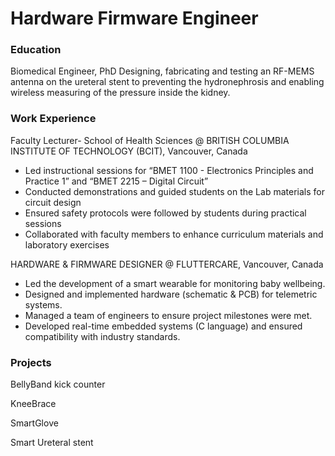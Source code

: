 # Hardware Firmware Engineer


### Education
Biomedical Engineer, PhD
Designing, fabricating and testing an RF-MEMS antenna on the ureteral stent to preventing the hydronephrosis and enabling wireless measuring of the pressure inside the kidney. 


### Work Experience
Faculty Lecturer- School of Health Sciences @ BRITISH COLUMBIA INSTITUTE OF TECHNOLOGY (BCIT), Vancouver, Canada
- Led instructional sessions for “BMET 1100 - Electronics Principles and Practice 1” and “BMET 2215 – Digital Circuit”
- Conducted demonstrations and guided students on the Lab materials for circuit design
- Ensured safety protocols were followed by students during practical sessions
- Collaborated with faculty members to enhance curriculum materials and laboratory exercises

HARDWARE & FIRMWARE DESIGNER @ FLUTTERCARE, Vancouver, Canada
- Led the development of a smart wearable for monitoring baby wellbeing.
- Designed and implemented hardware (schematic & PCB) for telemetric systems.
- Managed a team of engineers to ensure project milestones were met.
- Developed real-time embedded systems (C language) and ensured compatibility with industry standards.

### Projects
BellyBand kick counter


KneeBrace


SmartGlove


Smart Ureteral stent


